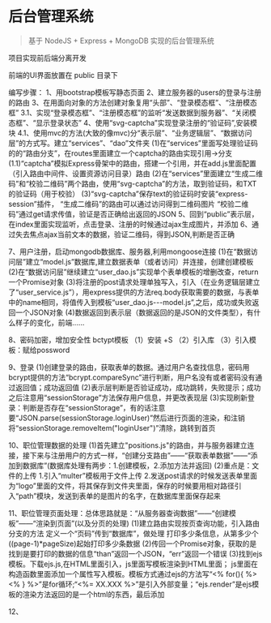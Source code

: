 # 后台管理系统

> 基于 NodeJS + Express + MongoDB 实现的后台管理系统

项目实现前后端分离开发

前端的UI界面放置在 public 目录下


编写步骤：
1、用bootstrap模板写静态页面
2、建立服务器的users的登录与注册的路由
3、在用面向对象的方法创建对象复用“头部”、“登录模态框”、“注册模态框”
3.1、实现“登录模态框”、“注册模态框”的监听“发送数据到服务器”、“关闭模态框”、“显示登录状态”
4、使用“svg-captcha”实现登录注册的“验证码”,安装模块
4.1、使用mvc的方法(大致的像mvc)分“表示层”、“业务逻辑层”、“数据访问层”的方式写。建立“services”、“dao”文件夹
    (1)在“services”里面写处理验证码的的“路由分支”，在routes里面建立一个captcha的路由实现引用→分支
    (1.1)“captcha”模拟Express骨架中的路由，搭建一个引用，并在add.js里面配置（引入路由中间件、设置资源访问目录）路由
    (2)在“services”里面建立“生成二维码”和“校验二维码”两个路由，使用“svg-captcha”的方法，取到验证码，和TXT的验证码（用于校验）
    (3)“svg-captcha”保存text的验证码时安装“express-session”插件，
            “生成二维码”的路由可以通过访问得到二维码图片
            “校验二维码”通过get请求传值，验证是否正确给出返回的JSON
5、回到“public”表示层，在index里面实现监听，点击登录、注册的时候通过ajax生成图片，并添加
6、通过失去焦点ajax当前文本的数据，验证二维码，得到JSON,判断是否正确

7、用户注册，启动mongodb数据库、服务器,利用mongoose连接
    (1)在“数据访问层”建立“model.js”数据库,建立数据表单（或者访问）并连接，创建创建模板
    (2)在“数据访问层”继续建立“user_dao.js”实现单个表单模板的增删改查，return一个Promise对象
    (3)将注册的post请求处理单独写入，引入（在业务逻辑层建立了“user_service.js”），用express提供的方法req.body获取需要的数据，与表单中的name相同，将值传入到模板“user_dao.js---model.js”,之后，成功或失败返回一个JSON对象
    (4)数据返回到表示层（数据返回的是JSON的文件类型），有什么样子的变化，前端......

8、密码加密，增加安全性
    bctypt模板
	（1）安装  +S
	（2）引入库
	（3）引入模板：赋给possword

9、登录
    (1)创建登录的路由，获取表单的数据。通过用户名查找信息，密码用bcrypt提供的方法“bcrypt.compareSync”进行判断，用户名没有或者密码没有通过返回值；成功返回值
    (2)表示层判断是否验证成功，成功跳转，失败提示；成功之后注意用“sessionStorage”方法保存用户信息，并更改表现层
    (3)实现刷新登录：判断是否存在“sessionStorage”，有的话注意要“JSON.parse(sessionStorage.loginUser)”然后进行页面的渲染，和注销将“sessionStorage.removeItem("loginUser")”清除，跳转到首页

10、职位管理数据的处理
    (1)首先建立"positions.js"的路由，并与服务器建立连接，接下来与注册用户的方式一样，“创建分支路由”——“获取表单数据”——“添加到数据库”(数据库处理有两步：1.创建模板，2.添加方法并返回)
    (2)重点是：文件的上传
        1.引入“multer”模板用于文件上传
        2.发送post请求的时候发送表单里面为“logo”里面的文件，将其保存到文件夹里面，保存的时候要用相对路径引入“path”模块，发送到表单的是图片的名字，在数据库里面保存起来

11、职位管理页面处理：总体思路就是：“从服务器查询数据”——“创建模板”——“渲染到页面”(以及分页的处理)
    (1)建立路由实现按页查询功能，引入路由分支的方法
        定义一个“页码”传到“数据库”，做处理   打印多少条信息，从第多少个((page-1)*pageSize)起始打印多少条数据
    (2)传回一个Promise对象，获取的是找到是要打印的数据的信息“than”返回一个JSON，“err”返回一个错误
    (3)找到ejs模板。下载ejs.js,在HTML里面引入，js里面写模板渲染到HTML里面；
            js里面在构造函数里面添加一个属性写入模板。模板方式通过ejs的方法写“<% for(){ %><% } %>”是for循环;“<%= XX.XXX %>”是引入外部变量；“ejs.render”是ejs模板的渲染方法返回的是一个html的东西，最后添加

12、
    